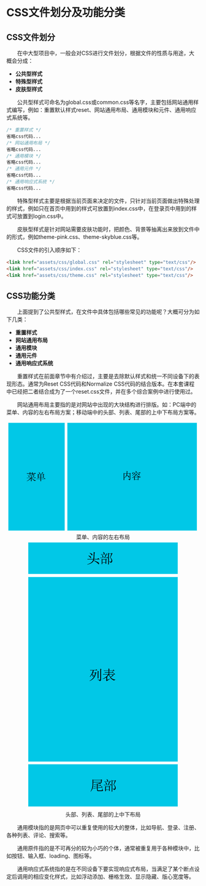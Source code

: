 # CSS文件划分及功能分类

## CSS文件划分

&emsp;&emsp;在中大型项目中，一般会对CSS进行文件划分，根据文件的性质与用途，大概会分成：

- **公共型样式**
- **特殊型样式**
- **皮肤型样式**

&emsp;&emsp;公共型样式可命名为global.css或common.css等名字，主要包括网站通用样式编写，例如：重置默认样式reset、网站通用布局、通用模块和元件、通用响应式系统等。

```css
/* 重置样式 */
省略css代码...
/* 网站通用布局 */
省略css代码...
/* 通用模块 */
省略css代码...
/* 通用元件 */
省略css代码...
/* 通用响应式系统 */
省略css代码...
```
&emsp;&emsp;特殊型样式主要是根据当前页面来决定的文件，只针对当前页面做出特殊处理的样式，例如只在首页中用到的样式可放置到index.css中，在登录页中用到的样式可放置到login.css中。

&emsp;&emsp;皮肤型样式是针对网站需要皮肤功能时，把颜色、背景等抽离出来放到文件中的形式，例如theme-pink.css、theme-skyblue.css等。

&emsp;&emsp;CSS文件的引入顺序如下：

```html
<link href="assets/css/global.css" rel="stylesheet" type="text/css"/>
<link href="assets/css/index.css" rel="stylesheet" type="text/css"/>
<link href="assets/css/theme.css" rel="stylesheet" type="text/css"/>
```

## CSS功能分类

&emsp;&emsp;上面提到了公共型样式，在文件中具体包括哪些常见的功能呢？大概可分为如下几类：

- **重置样式**
- **网站通用布局**
- **通用模块**
- **通用元件**
- **通用响应式系统**

&emsp;&emsp;重置样式在前面章节中有介绍过，主要是去除默认样式和统一不同设备下的表现形态。通常为Reset CSS代码和Normalize CSS代码的结合版本。在本套课程中已经把二者结合成为了一个reset.css文件，并在多个综合案例中进行使用过。

&emsp;&emsp;网站通用布局主要指的是对网站中出现的大块结构进行排版。如：PC端中的菜单、内容的左右布局方案；移动端中的头部、列表、尾部的上中下布局方案等。

<div align=center>
	<img src="./img/8_2_1.jpg" />
    <div>菜单、内容的左右布局</div>
</div>

<div align=center>
	<img src="./img/8_2_2.jpg" />
    <div>头部、列表、尾部的上中下布局</div>
</div>


&emsp;&emsp;通用模块指的是网页中可以重复使用的较大的整体，比如导航、登录、注册、各种列表、评论、搜索等。

&emsp;&emsp;通用原件指的是不可再分的较为小巧的个体，通常被重复用于各种模块中，比如按钮、输入框、loading、图标等。

&emsp;&emsp;通用响应式系统指的是在不同设备下要实现响应式布局，当满足了某个断点设定后调用的相应变化样式，比如浮动添加、栅格生效、显示隐藏、版心宽度等。


